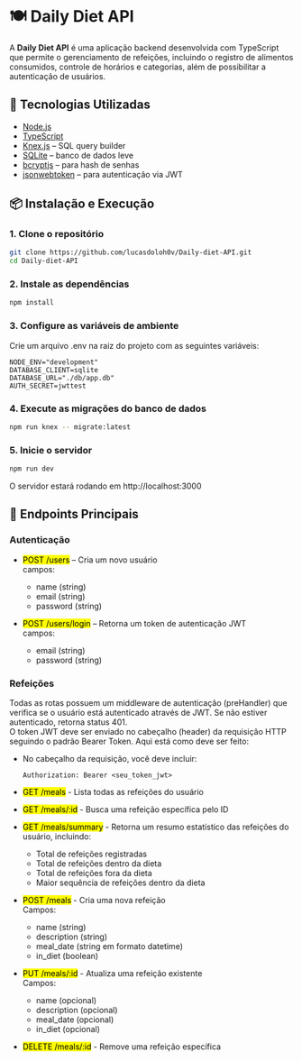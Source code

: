 # 🍽️ Daily Diet API

A **Daily Diet API** é uma aplicação backend desenvolvida com TypeScript que permite o gerenciamento de refeições, incluindo o registro de alimentos consumidos, controle de horários e categorias, além de possibilitar a autenticação de usuários.

## 🚀 Tecnologias Utilizadas

- [Node.js](https://nodejs.org/)
- [TypeScript](https://www.typescriptlang.org/)
- [Knex.js](https://knexjs.org/) – SQL query builder
- [SQLite](https://www.sqlite.org/) – banco de dados leve
- [bcryptjs](https://github.com/dcodeIO/bcrypt.js) – para hash de senhas
- [jsonwebtoken](https://github.com/auth0/node-jsonwebtoken) – para autenticação via JWT

## 📦 Instalação e Execução

### 1. Clone o repositório

```bash
git clone https://github.com/lucasdoloh0v/Daily-diet-API.git
cd Daily-diet-API
```

### 2. Instale as dependências

```bash
npm install
```

### 3. Configure as variáveis de ambiente
Crie um arquivo .env na raiz do projeto com as seguintes variáveis:

```env
NODE_ENV="development"
DATABASE_CLIENT=sqlite
DATABASE_URL="./db/app.db"
AUTH_SECRET=jwttest
```

### 4. Execute as migrações do banco de dados

```bash
npm run knex -- migrate:latest
```

### 5. Inicie o servidor

```bash
npm run dev
```

O servidor estará rodando em http://localhost:3000

## 🧾 Endpoints Principais

### Autenticação
- <mark>POST /users</mark> – Cria um novo usuário<br>
  campos:
  - name (string)
  - email (string)
  - password (string)

- <mark>POST /users/login</mark> – Retorna um token de autenticação JWT<br>
  campos:
  - email (string)
  - password (string)

### Refeições

 Todas as rotas possuem um middleware de autenticação (preHandler) que verifica se o usuário está autenticado através de JWT. Se não estiver autenticado, retorna status 401.<br>
 O token JWT deve ser enviado no cabeçalho (header) da requisição HTTP seguindo o padrão Bearer Token. Aqui está como deve ser feito:
 - No cabeçalho da requisição, você deve incluir:
    ```
    Authorization: Bearer <seu_token_jwt>
    ```

- <mark>GET /meals</mark> - Lista todas as refeições do usuário
- <mark>GET /meals/:id</mark> - Busca uma refeição específica pelo ID
- <mark>GET /meals/summary</mark> - Retorna um resumo estatístico das refeições do usuário, incluindo:
  - Total de refeições registradas
  - Total de refeições dentro da dieta
  - Total de refeições fora da dieta
  - Maior sequência de refeições dentro da dieta
- <mark>POST /meals</mark> - Cria uma nova refeição<br>
  Campos:
  - name (string)
  - description (string)
  - meal_date (string em formato datetime)
  - in_diet (boolean)
- <mark>PUT /meals/:id</mark> - Atualiza uma refeição existente<br>
  Campos:
  - name (opcional)
  - description (opcional)
  - meal_date (opcional)
  - in_diet (opcional)
- <mark>DELETE /meals/:id</mark> - Remove uma refeição específica
